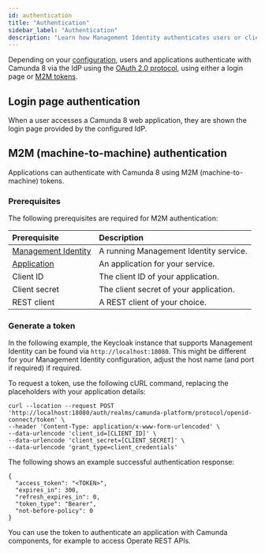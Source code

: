 ```yaml
---
id: authentication
title: "Authentication"
sidebar_label: "Authentication"
description: "Learn how Management Identity authenticates users or clients via log-in screen or M2M tokens."
---
```


Depending on your [configuration](/self-managed/components/management-identity/configuration/identity-configuration-overview.md), users and applications authenticate with Camunda 8 via the IdP using the [OAuth 2.0 protocol](https://oauth.net/2/), using either a login page or [M2M tokens](#m2m-machine-to-machine-authentication).

## Login page authentication

When a user accesses a Camunda 8 web application, they are shown the login page provided by the configured IdP.

## M2M (machine-to-machine) authentication

Applications can authenticate with Camunda 8 using M2M (machine-to-machine) tokens.

### Prerequisites

The following prerequisites are required for M2M authentication:

| Prerequisite                                                                                                       | Description                            |
| :----------------------------------------------------------------------------------------------------------------- | :------------------------------------- |
| [Management Identity](/self-managed/components/management-identity/overview.md)                                    | A running Management Identity service. |
| [Application](/self-managed/components/management-identity/application-user-group-role-management/applications.md) | An application for your service.       |
| Client ID                                                                                                          | The client ID of your application.     |
| Client secret                                                                                                      | The client secret of your application. |
| REST client                                                                                                        | A REST client of your choice.          |

### Generate a token

In the following example, the Keycloak instance that supports Management Identity can be found via `http://localhost:18080`. This might be different for your Management Identity configuration, adjust the host name (and port if required) if required.

To request a token, use the following cURL command, replacing the placeholders with your application details:

```
curl --location --request POST 'http://localhost:18080/auth/realms/camunda-platform/protocol/openid-connect/token' \
--header 'Content-Type: application/x-www-form-urlencoded' \
--data-urlencode 'client_id=[CLIENT_ID]' \
--data-urlencode 'client_secret=[CLIENT_SECRET]' \
--data-urlencode 'grant_type=client_credentials'
```

The following shows an example successful authentication response:

```
{
  "access_token": "<TOKEN>",
  "expires_in": 300,
  "refresh_expires_in": 0,
  "token_type": "Bearer",
  "not-before-policy": 0
}
```

You can use the token to authenticate an application with Camunda components, for example to access Operate REST APIs.
